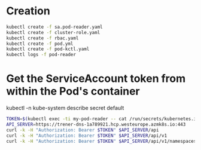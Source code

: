

# Creation
```sh
kubectl create -f sa.pod-reader.yaml
kubectl create -f cluster-role.yaml
kubectl create -f rbac.yaml
kubectl create -f pod.yml
kubectl create -f pod-kctl.yaml
kubectl logs -f pod-reader
```
# Get the ServiceAccount token from within the Pod's container

kubectl -n kube-system describe secret default

```sh
TOKEN=$(kubectl exec -ti my-pod-reader -- cat /run/secrets/kubernetes.io/serviceaccount/token)
API_SERVER=https://trener-dns-1a789921.hcp.westeurope.azmk8s.io:443
curl -k -H "Authorization: Bearer $TOKEN" $API_SERVER/api
curl -k -H "Authorization: Bearer $TOKEN" $API_SERVER/api/v1
curl -k -H "Authorization: Bearer $TOKEN" $API_SERVER/api/v1/namespaces/default/pods
```


